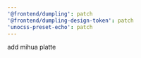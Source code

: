 ```yaml
---
'@frontend/dumpling': patch
'@frontend/dumpling-design-token': patch
'unocss-preset-echo': patch
---
```


add mihua platte
